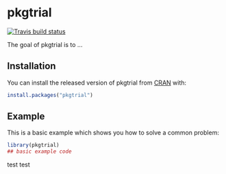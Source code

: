
# pkgtrial

<!-- badges: start -->
[![Travis build status](https://travis-ci.com/AnneSoBen/pkgtrial.svg?branch=master)](https://travis-ci.com/AnneSoBen/pkgtrial)
<!-- badges: end -->

The goal of pkgtrial is to ...

## Installation

You can install the released version of pkgtrial from [CRAN](https://CRAN.R-project.org) with:

``` r
install.packages("pkgtrial")
```

## Example

This is a basic example which shows you how to solve a common problem:

``` r
library(pkgtrial)
## basic example code
```

test test

